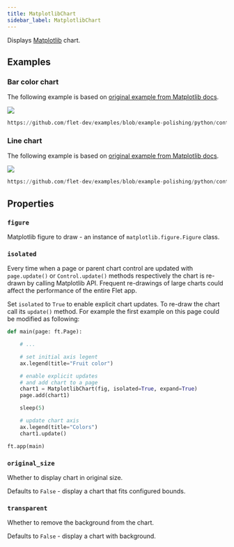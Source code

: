 ```yaml
---
title: MatplotlibChart
sidebar_label: MatplotlibChart
---
```


Displays [Matplotlib](https://matplotlib.org/) chart.

## Examples

### Bar color chart

The following example is based on [original example from Matplotlib docs](https://matplotlib.org/stable/gallery/lines_bars_and_markers/bar_colors.html#sphx-glr-gallery-lines-bars-and-markers-bar-colors-py).

<img src="/img/docs/controls/charts/matplotlib-barchart.png" className="screenshot-60"/>

```python reference
https://github.com/flet-dev/examples/blob/example-polishing/python/controls/charts/matplotlib-chart/mpl-barchart-example.py
```

### Line chart

The following example is based on [original example from Matplotlib docs](https://matplotlib.org/stable/gallery/lines_bars_and_markers/cohere.html#sphx-glr-gallery-lines-bars-and-markers-cohere-py).

<img src="/img/docs/controls/charts/matplotlib-linechart.png" className="screenshot-60"/>

```python reference
https://github.com/flet-dev/examples/blob/example-polishing/python/controls/charts/matplotlib-chart/mpl-linechart-example.py
```

## Properties

### `figure`

Matplotlib figure to draw - an instance of `matplotlib.figure.Figure` class.

### `isolated`

Every time when a page or parent chart control are updated with `page.update()` or `Control.update()` methods respectively the chart is re-drawn by calling Matplotlib API. Frequent re-drawings of large charts could affect the performance of the entire Flet app.

Set `isolated` to `True` to enable explicit chart updates. To re-draw the chart call its `update()` method. For example the first example on this page could be modified as following:

```python
def main(page: ft.Page):

    # ...

    # set initial axis legent
    ax.legend(title="Fruit color")

    # enable explicit updates
    # and add chart to a page
    chart1 = MatplotlibChart(fig, isolated=True, expand=True)
    page.add(chart1)

    sleep(5)

    # update chart axis
    ax.legend(title="Colors")
    chart1.update()

ft.app(main)
```

### `original_size`

Whether to display chart in original size.

Defaults to `False` - display a chart that fits configured bounds.

### `transparent`

Whether to remove the background from the chart.

Defaults to `False` - display a chart with background.

